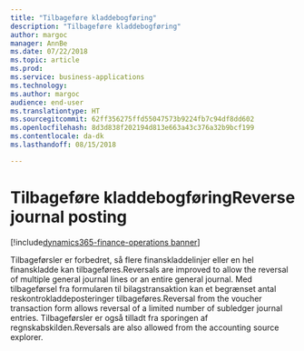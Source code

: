 ```yaml
---
title: "Tilbageføre kladdebogføring"
description: "Tilbageføre kladdebogføring"
author: margoc
manager: AnnBe
ms.date: 07/22/2018
ms.topic: article
ms.prod: 
ms.service: business-applications
ms.technology: 
ms.author: margoc
audience: end-user
ms.translationtype: HT
ms.sourcegitcommit: 62ff356275ffd55047573b9224fb7c94df8dd602
ms.openlocfilehash: 8d3d838f202194d813e663a43c376a32b9bcf199
ms.contentlocale: da-dk
ms.lasthandoff: 08/15/2018

---
```

#  <a name="reverse-journal-posting"></a><span data-ttu-id="f2192-103">Tilbageføre kladdebogføring</span><span class="sxs-lookup"><span data-stu-id="f2192-103">Reverse journal posting</span></span>

[!include[dynamics365-finance-operations banner](../includes/dynamics365-finance-operations.md)]



<span data-ttu-id="f2192-104">Tilbageførsler er forbedret, så flere finanskladdelinjer eller en hel finanskladde kan tilbageføres.</span><span class="sxs-lookup"><span data-stu-id="f2192-104">Reversals are improved to allow the reversal of multiple general journal lines or an entire general journal.</span></span> <span data-ttu-id="f2192-105">Med tilbageførsel fra formularen til bilagstransaktion kan et begrænset antal reskontrokladdeposteringer tilbageføres.</span><span class="sxs-lookup"><span data-stu-id="f2192-105">Reversal from the voucher transaction form allows reversal of a limited number of subledger journal entries.</span></span> <span data-ttu-id="f2192-106">Tilbageførsler er også tilladt fra sporingen af regnskabskilden.</span><span class="sxs-lookup"><span data-stu-id="f2192-106">Reversals are also allowed from the accounting source explorer.</span></span>
